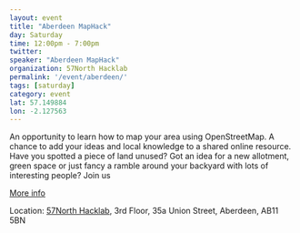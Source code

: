 ```yaml
---
layout: event
title: "Aberdeen MapHack"
day: Saturday
time: 12:00pm - 7:00pm
twitter: 
speaker: "Aberdeen MapHack"
organization: 57North Hacklab
permalink: '/event/aberdeen/'
tags: [saturday]
category: event
lat: 57.149884
lon: -2.127563
---
```


An opportunity to learn how to map your area using OpenStreetMap. A chance to add your ideas and local knowledge to a shared online resource. Have you spotted a piece of land unused? Got an idea for a new allotment, green space or just fancy a ramble around your backyard with lots of interesting people? Join us

<a href="http://wiki.openstreetmap.org/wiki/Aberdeen/MapHack/2014-11">More info</a>

Location:  <a href="http://57north.co/">57North Hacklab</a>, 3rd Floor, 35a Union Street, Aberdeen, AB11 5BN
